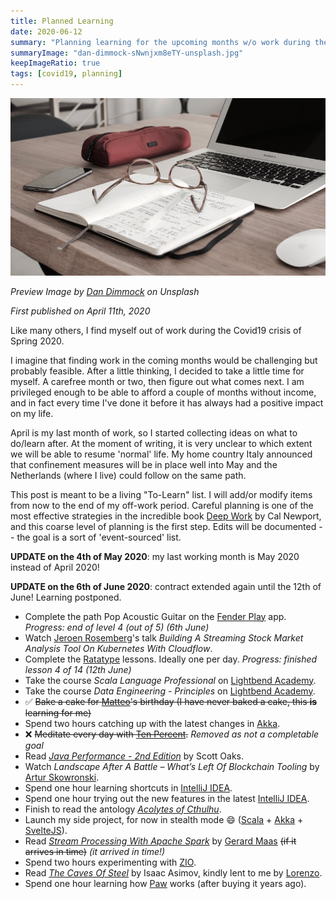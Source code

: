 ```yaml
---
title: Planned Learning
date: 2020-06-12
summary: "Planning learning for the upcoming months w/o work during the Corona crisis"
summaryImage: "dan-dimmock-sNwnjxm8eTY-unsplash.jpg"
keepImageRatio: true
tags: [covid19, planning]
---
```


![Planned Learning](dan-dimmock-sNwnjxm8eTY-unsplash.jpg)

*Preview Image by [Dan Dimmock](https://unsplash.com/@dandimmock) on Unsplash*

*First published on April 11th, 2020*

Like many others, I find myself out of work during the Covid19 crisis of Spring 2020.

I imagine that finding work in the coming months would be challenging but probably feasible. After a little thinking, I decided to take a little time for myself. A carefree month or two, then figure out what comes next. I am privileged enough to be able to afford a couple of months without income, and in fact every time I've done it before it has always had a positive impact on my life.

April is my last month of work, so I started collecting ideas on what to do/learn after. At the moment of writing, it is very unclear to which extent we will be able to resume 'normal' life. My home country Italy announced that confinement measures will be in place well into May and the Netherlands (where I live) could follow on the same path.

This post is meant to be a living "To-Learn" list. I will add/or modify items from now to the end of my off-work period. Careful planning is one of the most effective strategies in the incredible book [Deep Work](https://www.calnewport.com/books/deep-work/) by Cal Newport, and this coarse level of planning is the first step. Edits will be documented -- the goal is a sort of 'event-sourced' list.

**UPDATE on the 4th of May 2020**: my last working month is May 2020 instead of April 2020!

**UPDATE on the 6th of June 2020**: contract extended again until the 12th of June! Learning postponed.

* Complete the path Pop Acoustic Guitar on the [Fender Play](https://www.fender.com/play) app. *Progress: end of level 4 (out of 5) (6th June)*
* Watch [Jeroen Rosemberg](https://twitter.com/jeroenrosenberg)'s talk *Building A Streaming Stock Market Analysis Tool On Kubernetes With Cloudflow*.
* Complete the [Ratatype](https://www.ratatype.com) lessons. Ideally one per day. *Progress: finished lesson 4 of 14 (12th June)*
* Take the course *Scala Language Professional* on [Lightbend Academy](https://academy.lightbend.com).
* Take the course *Data Engineering - Principles* on [Lightbend Academy](https://academy.lightbend.com).
* ✅ ~~Bake a cake for [Matteo](https://twitter.com/dj_rtl)'s birthday (I have never baked a cake, this **is** learning for me)~~
* Spend two hours catching up with the latest changes in [Akka](https://akka.io).
* ❌ ~~Meditate every day with [Ten Percent](https://www.tenpercent.com/).~~ *Removed as not a completable goal*
* Read *[Java Performance - 2nd Edition](http://shop.oreilly.com/product/0636920272250.do)* by Scott Oaks.
* Watch *Landscape After A Battle – What’s Left Of Blockchain Tooling* by [Artur Skowronski](https://twitter.com/ArturSkowronski).
* Spend one hour learning shortcuts in [IntelliJ IDEA](https://twitter.com/intellijidea).
* Spend one hour trying out the new features in the latest [IntelliJ IDEA](https://twitter.com/intellijidea).
* Finish to read the antology *[Acolytes of Cthulhu](https://en.wikipedia.org/wiki/Acolytes_of_Cthulhu)*.
* Launch my side project, for now in stealth mode 😄 ([Scala](https://twitter.com/scala_lang) + [Akka](https://akka.io) + [SvelteJS](https://twitter.com/sveltejs)).
* Read *[Stream Processing With Apache Spark](http://shop.oreilly.com/product/0636920047568.do)* by [Gerard Maas](https://twitter.com/maasg) ~~(if it arrives in time)~~ *(it arrived in time!)*
* Spend two hours experimenting with [ZIO](https://twitter.com/zioscala).
* Read *[The Caves Of Steel](https://en.wikipedia.org/wiki/The_Caves_of_Steel)* by Isaac Asimov, kindly lent to me by [Lorenzo](https://twitter.com/lorenzograndi4).
* Spend one hour learning how [Paw](paw.cloud) works (after buying it years ago).
